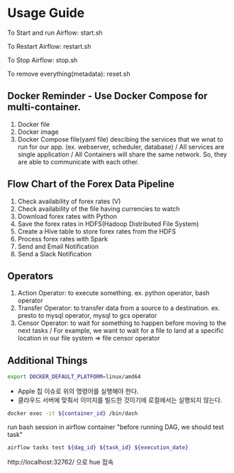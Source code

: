 # Usage Guide

To Start and run Airflow: start.sh

To Restart Airflow: restart.sh

To Stop Airflow: stop.sh

To remove everything(metadata): reset.sh

## Docker Reminder - Use Docker Compose for multi-container.

1. Docker file
2. Docker image
3. Docker Compose file(yaml file) descibing the services that we wnat to run for our app. (ex. webserver, scheduler, database)
   / All services are single application / All Containers will share the same network. So, they are able to communicate with each other.

## Flow Chart of the Forex Data Pipeline

1. Check availability of forex rates (V)
2. Check availability of the file having currencies to watch
3. Download forex rates with Python
4. Save the forex rates in HDFS(Hadoop Distributed File System)
5. Create a Hive table to store forex rates from the HDFS
6. Process forex rates with Spark
7. Send and Email Notification
8. Send a Slack Notification

## Operators

1. Action Operator: to execute something. ex. python operator, bash operator
2. Transfer Operator: to transfer data from a source to a destination. ex. presto to mysql operator, mysql to gcs operator
3. Censor Operator: to wait for something to happen before moving to the next tasks / For example, we want to wait for a file to land at a specific location in our file system => file censor operator

## Additional Things

```bash
export DOCKER_DEFAULT_PLATFORM=linux/amd64
```

- Apple 칩 이슈로 위의 명령어를 실행해야 한다.
- 클라우드 서버에 맞춰서 이미지를 빌드한 것이기에 로컬에서는 실행되지 않는다.

```bash
docker exec -it ${container_id} /bin/dash
```

run bash session in airflow container
"before running DAG, we should test task"

```bash
airflow tasks test ${dag_id} ${task_id} ${execution_date}
```

http://localhost:32762/ 으로 hue 접속

